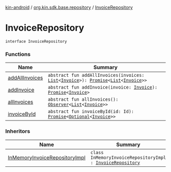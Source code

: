 [kin-android](../../index.md) / [org.kin.sdk.base.repository](../index.md) / [InvoiceRepository](./index.md)

# InvoiceRepository

`interface InvoiceRepository`

### Functions

| Name | Summary |
|---|---|
| [addAllInvoices](add-all-invoices.md) | `abstract fun addAllInvoices(invoices: `[`List`](https://kotlinlang.org/api/latest/jvm/stdlib/kotlin.collections/-list/index.html)`<`[`Invoice`](../../org.kin.sdk.base.models/-invoice/index.md)`>): `[`Promise`](../../org.kin.sdk.base.tools/-promise/index.md)`<`[`List`](https://kotlinlang.org/api/latest/jvm/stdlib/kotlin.collections/-list/index.html)`<`[`Invoice`](../../org.kin.sdk.base.models/-invoice/index.md)`>>` |
| [addInvoice](add-invoice.md) | `abstract fun addInvoice(invoice: `[`Invoice`](../../org.kin.sdk.base.models/-invoice/index.md)`): `[`Promise`](../../org.kin.sdk.base.tools/-promise/index.md)`<`[`Invoice`](../../org.kin.sdk.base.models/-invoice/index.md)`>` |
| [allInvoices](all-invoices.md) | `abstract fun allInvoices(): `[`Observer`](../../org.kin.sdk.base.tools/-observer/index.md)`<`[`List`](https://kotlinlang.org/api/latest/jvm/stdlib/kotlin.collections/-list/index.html)`<`[`Invoice`](../../org.kin.sdk.base.models/-invoice/index.md)`>>` |
| [invoiceById](invoice-by-id.md) | `abstract fun invoiceById(id: Id): `[`Promise`](../../org.kin.sdk.base.tools/-promise/index.md)`<`[`Optional`](../../org.kin.sdk.base.tools/-optional/index.md)`<`[`Invoice`](../../org.kin.sdk.base.models/-invoice/index.md)`>>` |

### Inheritors

| Name | Summary |
|---|---|
| [InMemoryInvoiceRepositoryImpl](../-in-memory-invoice-repository-impl/index.md) | `class InMemoryInvoiceRepositoryImpl : `[`InvoiceRepository`](./index.md) |
